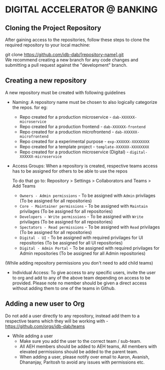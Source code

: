 # DIGITAL ACCELERATOR @ BANKING

## Cloning the Project Repository

After gaining access to the repositories, follow these steps to clone the required repository to your local machine:

git clone https://github.com/idb-dab/[repository-name].git  
We recommend creating a new branch for any code changes and submitting a pull request against the "development" branch.

## Creating a new repository

A new repository must be created with following guidelines

- Naming: A repository name must be chosen to also logically categorize the repos. for eg:
  - Repo created for a production microservice - `dab-XXXXXX-microservice`
  - Repo created for a production frontend - `dab-XXXXXX-frontend`
  - Repo created for a production microfrontend - `dab-XXXXXX-microfrontend`
  - Repo created for a experimental purpose - `exp-XXXXXX-XXXXXXXX`
  - Repo created for a template project - `template-XXXXXX-XXXXXXXX`
  - Repo created for a production microservice (Digital) - `digital-XXXXXX-microservice`

- Access Groups: When a repository is created, respective teams access has to be assigned for others to be able to use the repos
  
  To do that go to: Repository > Settings > Collaborators and Teams > Add Teams
  
  - `Owners - Admin permissions` - To be assigned with `Admin` privilages (To be assigned for all repositories)
  - `Core - Maintainer permissions` - To be assigned with `Maintain` privilages (To be assigned for all repositories)
  - `Developers - Write permissions` - To be assigned with `Write` privilages (To be assigned for all repositories)
  - `Spectators - Read permissions` - To be assigned with `Read` privilages (To be assigned for all repositories)
  - `Digital - UI` - To be assigned with required privilages for UI repositories (To be assigned for all UI repositories)
  - `Digital - Admin Portal` - To be assigned with required privilages for Admin repositories (To be assigned for all Admin repositories)

(While adding repository permissions you don't need to add child teams)

- Individual Access: To give access to any specific users, invite the user to org and add to any of the above team depending on access to be provided. Please note no member should be given a direct access without adding them to one of the teams in Github.

## Adding a new user to Org

Do not add a user directly to any repository, instead add them to a respective teams which they will be working with - https://github.com/orgs/idb-dab/teams 

- While adding a user
  - Make sure you add the user to the correct team / sub-team.
  - All AEH members should be added to AEH teams, All members with elevated permissions should be added to the parent team.
  - When adding a user, please notify over email to Aaron, Avanish, Dhananjay, Paritosh to avoid any issues with permissions etc.
